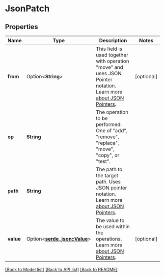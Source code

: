 # JsonPatch

## Properties

Name | Type | Description | Notes
------------ | ------------- | ------------- | -------------
**from** | Option<**String**> | This field is used together with operation \"move\" and uses JSON Pointer notation.  Learn more [about JSON Pointers](https://datatracker.ietf.org/doc/html/rfc6901#section-5). | [optional]
**op** | **String** | The operation to be performed. One of \"add\", \"remove\", \"replace\", \"move\", \"copy\", or \"test\". | 
**path** | **String** | The path to the target path. Uses JSON pointer notation.  Learn more [about JSON Pointers](https://datatracker.ietf.org/doc/html/rfc6901#section-5). | 
**value** | Option<[**serde_json::Value**](.md)> | The value to be used within the operations.  Learn more [about JSON Pointers](https://datatracker.ietf.org/doc/html/rfc6901#section-5). | [optional]

[[Back to Model list]](../README.md#documentation-for-models) [[Back to API list]](../README.md#documentation-for-api-endpoints) [[Back to README]](../README.md)


